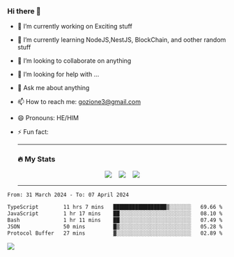 ### Hi there 👋

<!--
**charlieScript/charlieScript** is a ✨ _special_ ✨ repository because its `README.md` (this file) appears on your GitHub profile.

Here are some ideas to get you started: -->

- 🔭 I’m currently working on Exciting stuff
- 🌱 I’m currently learning NodeJS,NestJS, BlockChain, and oother random stuff
- 👯 I’m looking to collaborate on anything
- 🤔 I’m looking for help with ...
- 💬 Ask me about anything
- 📫 How to reach me: gozione3@gmail.com
- 😄 Pronouns: HE/HIM
- ⚡ Fun fact:


  ---

  ### :fire: My Stats

  <div id="stats" align="center">
  <img src="http://github-readme-streak-stats.herokuapp.com?user=charlieScript&theme=dark&date_format=M%20j%5B%2C%20Y%5D" />&nbsp;&nbsp;&nbsp;
  <img src="https://github-readme-stats.vercel.app/api/top-langs/?username=charlieScript&layout=compact&theme=vision-friendly-dark"/>&nbsp;&nbsp;&nbsp;
  <img src="https://github-readme-stats.vercel.app/api?username=charlieScript&show_icons=true&theme=radical"/>
  </div>

  ---



<!--START_SECTION:waka-->

```txt
From: 31 March 2024 - To: 07 April 2024

TypeScript        11 hrs 7 mins   █████████████████▒░░░░░░░   69.66 %
JavaScript        1 hr 17 mins    ██░░░░░░░░░░░░░░░░░░░░░░░   08.10 %
Bash              1 hr 11 mins    ██░░░░░░░░░░░░░░░░░░░░░░░   07.49 %
JSON              50 mins         █▒░░░░░░░░░░░░░░░░░░░░░░░   05.28 %
Protocol Buffer   27 mins         ▓░░░░░░░░░░░░░░░░░░░░░░░░   02.89 %
```

<!--END_SECTION:waka-->
![](https://komarev.com/ghpvc/?username=charlieScript)
